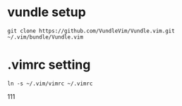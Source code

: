 
# vundle setup
```
git clone https://github.com/VundleVim/Vundle.vim.git ~/.vim/bundle/Vundle.vim
```

# .vimrc setting
```
ln -s ~/.vim/vimrc ~/.vimrc
```
111

